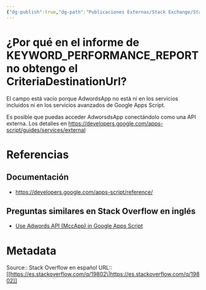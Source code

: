 ```yaml
---
{"dg-publish":true,"dg-path":"Publicaciones Externas/Stack Exchange/Stack Overflow en español/es.stackoverflow.com-19802.md","permalink":"/publicaciones-externas/stack-exchange/stack-overflow-en-espanol/es-stackoverflow-com-19802/","title":"¿Por qué en el informe de KEYWORD_PERFORMANCE_REPORT no obtengo el CriteriaDestinationUrl?","hide":true,"noteIcon":"default","created":"2024-04-03T12:49:10.626-06:00","updated":"2024-04-05T16:43:48.652-06:00"}
---
```


# ¿Por qué en el informe de KEYWORD_PERFORMANCE_REPORT no obtengo el CriteriaDestinationUrl?

El campo está vacío porque AdwordsApp no está ni en los servicios incluidos ni en los servicios avanzados de Google Apps Script.

Es posible que puedas acceder AdworsdsApp conectándolo como una API externa. Los detalles en https://developers.google.com/apps-script/guides/services/external

# Referencias
## Documentación

- https://developers.google.com/apps-script/reference/

## Preguntas similares en Stack Overflow en inglés

- [Use Adwords API (MccApp) in Google Apps Script](https://stackoverflow.com/questions/28030902/use-adwords-api-mccapp-in-google-apps-script)

# Metadata
Source:: Stack Overflow en español
URL:: [[https://es.stackoverflow.com/q/19802\|https://es.stackoverflow.com/q/19802]]

